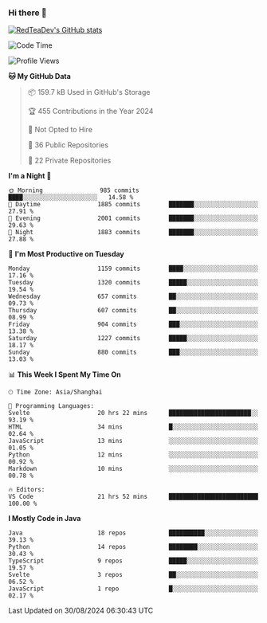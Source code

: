 ### Hi there 👋

<!--
**RedTeaDev/RedTeaDev** is a ✨ _special_ ✨ repository because its `README.md` (this file) appears on your GitHub profile.

Here are some ideas to get you started:

- 🔭 I’m currently working on ...
- 🌱 I’m currently learning ...
- 👯 I’m looking to collaborate on ...
- 🤔 I’m looking for help with ...
- 💬 Ask me about ...
- 📫 How to reach me: ...
- 😄 Pronouns: ...
- ⚡ Fun fact: ...
-->

<!--
[![wakatime](https://wakatime.com/badge/user/6b101ed0-04c0-4490-9283-eb61f2efff96.svg)](https://wakatime.com/@6b101ed0-04c0-4490-9283-eb61f2efff96)
!-->

[![RedTeaDev's GitHub stats](https://github-readme-stats.vercel.app/api?username=RedTeaDev\&include_all_commits=true)](https://github.com/anuraghazra/github-readme-stats)
<!--
[![willianrod's wakatime stats](https://github-readme-stats.vercel.app/api/wakatime?username=RedTeaDev)](https://github.com/anuraghazra/github-readme-stats)
!-->
<!--START_SECTION:waka-->
![Code Time](http://img.shields.io/badge/Code%20Time-2%2C537%20hrs%2039%20mins-blue)

![Profile Views](http://img.shields.io/badge/Profile%20Views-0-blue)

**🐱 My GitHub Data** 

> 📦 159.7 kB Used in GitHub's Storage 
 > 
> 🏆 455 Contributions in the Year 2024
 > 
> 🚫 Not Opted to Hire
 > 
> 📜 36 Public Repositories 
 > 
> 🔑 22 Private Repositories 
 > 
**I'm a Night 🦉** 

```text
🌞 Morning                985 commits         ████░░░░░░░░░░░░░░░░░░░░░   14.58 % 
🌆 Daytime                1885 commits        ███████░░░░░░░░░░░░░░░░░░   27.91 % 
🌃 Evening                2001 commits        ███████░░░░░░░░░░░░░░░░░░   29.63 % 
🌙 Night                  1883 commits        ███████░░░░░░░░░░░░░░░░░░   27.88 % 
```
📅 **I'm Most Productive on Tuesday** 

```text
Monday                   1159 commits        ████░░░░░░░░░░░░░░░░░░░░░   17.16 % 
Tuesday                  1320 commits        █████░░░░░░░░░░░░░░░░░░░░   19.54 % 
Wednesday                657 commits         ██░░░░░░░░░░░░░░░░░░░░░░░   09.73 % 
Thursday                 607 commits         ██░░░░░░░░░░░░░░░░░░░░░░░   08.99 % 
Friday                   904 commits         ███░░░░░░░░░░░░░░░░░░░░░░   13.38 % 
Saturday                 1227 commits        █████░░░░░░░░░░░░░░░░░░░░   18.17 % 
Sunday                   880 commits         ███░░░░░░░░░░░░░░░░░░░░░░   13.03 % 
```


📊 **This Week I Spent My Time On** 

```text
🕑︎ Time Zone: Asia/Shanghai

💬 Programming Languages: 
Svelte                   20 hrs 22 mins      ███████████████████████░░   93.19 % 
HTML                     34 mins             █░░░░░░░░░░░░░░░░░░░░░░░░   02.64 % 
JavaScript               13 mins             ░░░░░░░░░░░░░░░░░░░░░░░░░   01.05 % 
Python                   12 mins             ░░░░░░░░░░░░░░░░░░░░░░░░░   00.92 % 
Markdown                 10 mins             ░░░░░░░░░░░░░░░░░░░░░░░░░   00.78 % 

🔥 Editors: 
VS Code                  21 hrs 52 mins      █████████████████████████   100.00 % 
```

**I Mostly Code in Java** 

```text
Java                     18 repos            ██████████░░░░░░░░░░░░░░░   39.13 % 
Python                   14 repos            ████████░░░░░░░░░░░░░░░░░   30.43 % 
TypeScript               9 repos             █████░░░░░░░░░░░░░░░░░░░░   19.57 % 
Svelte                   3 repos             ██░░░░░░░░░░░░░░░░░░░░░░░   06.52 % 
JavaScript               1 repo              █░░░░░░░░░░░░░░░░░░░░░░░░   02.17 % 
```




 Last Updated on 30/08/2024 06:30:43 UTC
<!--END_SECTION:waka-->


